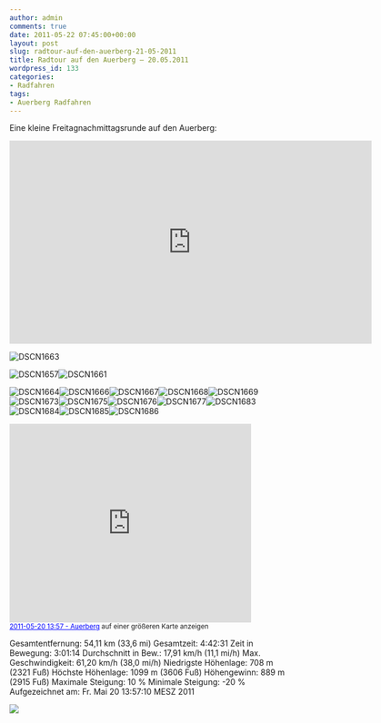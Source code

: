 ```yaml
---
author: admin
comments: true
date: 2011-05-22 07:45:00+00:00
layout: post
slug: radtour-auf-den-auerberg-21-05-2011
title: Radtour auf den Auerberg – 20.05.2011
wordpress_id: 133
categories:
- Radfahren
tags:
- Auerberg Radfahren
---
```


Eine kleine Freitagnachmittagsrunde auf den Auerberg:



<div id="scid:5737277B-5D6D-4f48-ABFC-DD9C333F4C5D:f6f5edcd-1362-4057-8bbb-f1313b4a8f78" class="wlWriterEditableSmartContent" style="margin: 0px; display: inline; float: none; padding: 0px;">
<div><object width="637" height="358"><param name="movie" value="http://www.youtube.com/v/vO43KbyI__A?hl=en&amp;hd=1" /><embed type="application/x-shockwave-flash" width="637" height="358" src="http://www.youtube.com/v/vO43KbyI__A?hl=en&amp;hd=1"></embed></object></div>
</div>





![DSCN1663](https://andydunkel.net/assets/uploads/2011/05/DSCN1663.jpg)

<!-- more -->

![DSCN1657](https://andydunkel.net/assets/uploads/2011/05/DSCN1657.jpg)![DSCN1661](https://andydunkel.net/assets/uploads/2011/05/DSCN1661.jpg)

![DSCN1664](https://andydunkel.net/assets/uploads/2011/05/DSCN1664.jpg)![DSCN1666](https://andydunkel.net/assets/uploads/2011/05/DSCN1666.jpg)![DSCN1667](https://andydunkel.net/assets/uploads/2011/05/DSCN1667.jpg)![DSCN1668](https://andydunkel.net/assets/uploads/2011/05/DSCN1668.jpg)![DSCN1669](https://andydunkel.net/assets/uploads/2011/05/DSCN1669.jpg)![DSCN1673](https://andydunkel.net/assets/uploads/2011/05/DSCN1673.jpg)![DSCN1675](https://andydunkel.net/assets/uploads/2011/05/DSCN1675.jpg)![DSCN1676](https://andydunkel.net/assets/uploads/2011/05/DSCN1676.jpg)![DSCN1677](https://andydunkel.net/assets/uploads/2011/05/DSCN1677.jpg)![DSCN1683](https://andydunkel.net/assets/uploads/2011/05/DSCN1683.jpg)![DSCN1684](https://andydunkel.net/assets/uploads/2011/05/DSCN1684.jpg)![DSCN1685](https://andydunkel.net/assets/uploads/2011/05/DSCN1685.jpg)![DSCN1686](https://andydunkel.net/assets/uploads/2011/05/DSCN1686.jpg)

  
<iframe width="425" height="350" frameborder="0" scrolling="no" marginheight="0" marginwidth="0" src="http://maps.google.de/maps/ms?ie=UTF8&amp;hl=de&amp;t=h&amp;msa=0&amp;msid=208324790998598431494.0004a3b7c555e003bb11c&amp;ll=47.803074,10.686712&amp;spn=0.161423,0.291824&amp;z=11&amp;output=embed"></iframe><br /><small><a href="http://maps.google.de/maps/ms?ie=UTF8&amp;hl=de&amp;t=h&amp;msa=0&amp;msid=208324790998598431494.0004a3b7c555e003bb11c&amp;ll=47.803074,10.686712&amp;spn=0.161423,0.291824&amp;z=11&amp;source=embed" style="color:#0000FF;text-align:left">2011-05-20 13:57 - Auerberg</a> auf einer größeren Karte anzeigen</small>

Gesamtentfernung: 54,11 km (33,6 mi)
Gesamtzeit: 4:42:31
Zeit in Bewegung: 3:01:14
Durchschnitt in Bew.: 17,91 km/h (11,1 mi/h)
Max. Geschwindigkeit: 61,20 km/h (38,0 mi/h)
Niedrigste Höhenlage: 708 m (2321 Fuß)
Höchste Höhenlage: 1099 m (3606 Fuß)
Höhengewinn: 889 m (2915 Fuß)
Maximale Steigung: 10 %
Minimale Steigung: -20 %
Aufgezeichnet am: Fr. Mai 20 13:57:10 MESZ 2011

![](http://chart.apis.google.com/chart?&chs=600x350&cht=lxy&chtt=H%C3%B6he&chxt=x,y&chxr=0,0,54,91,700.0,1100.0,25&chco=009A00&chm=B,00AA00,0,0,0&chg=100000,6.25,1,0&chd=e:AAANAbAqA5BIBXBlB1CDCTCjC0DEDSDfDtD6EHEXEnE2FEFSFgFvF-GQGjG1HEHXHqH9IPIfIuI-JOJfJtJ-KOKdKtK8LNLcLqL4MHMWMmM1NFNUNjNyOBOSOiOyPBPRPhPwP.QPQgQxQ.RPReRtR-SOScSsS9TMTdTrT6UJUYUmU2VFVUVjVxWAWOWeWtW6XLXbXrX8YLYYYmY0ZCZSZfZuZ9aNaeara8bLbbbpb6cIcWclc2dLdbdxeCeQeeere5fGfUfifvf9gIgWglgzhChShhhxiCiQimi1jIjYjpj9kWk0lNllmEmhm0nIncnsn7oKoYono2pEpSpgptp7qLqbqtq8rMrbrrr6sIsWsns2tItatruAuVuqu8vMvbvpv2wFwVwkwzxCxQxfxtx7yJyXykyyzAzOzczqz30E0S0j0z1D1U1i1y2C2V2m233H3Z3n314H4e4t4-5O5e5t5-6Q6g6x7B7Q7h7w7.8N8c8r879J9X9m90-F-R-g-v-8.H,FwE7ENDxELEEEaE-FMGRG3IaLYMaMmMyNYNsOUO0O9OcOTPNQCQdQjPwO0NJMNLaLKLhLYLiMCMYMVLwM3NQN0MvNAMDJeIqIpIYJNJwJyJhJnKXKpKxKlJ1JzJoJ7KWKFK5KxJ3KfKiKlKLKRKwKXKXLJK5KtKpKnKUKkKxKtKcKoLCK.LBLDLILRLMLaL-MwMbM9NnOtRST3XbaFcsfBhPi6jEj2l.mWm6oCn5pZpmqas7uGsntUqOopnuqNtmwwz82N5F7C9r-J6p3B0HxVsdrAqtriuBw.u6rTlwkzimelbXZiYBVxRsQDO6OuOeOFODOfOROCOLOIN9O2PEPaOuRoRKR4SkQOPwPIP1RPR-TKQhPmOqNyNCLxK2KZKfKoLmLIKUKfKFJ8J1JpJ7JcJRJNJiJWJCKQKFJYJOI2J3LjLbK7JTItKKJxISJdI1ItH8HTG-GOFoGTHUHvIhJ7IrHCGGFpFuFVFZFBFMFZGSF1FgFFEnDZCfDcD.EPDSB5)
